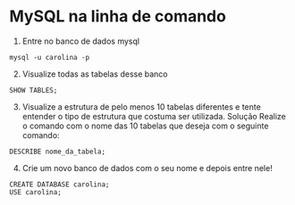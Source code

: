 # MySQL na linha de comando

1. Entre no banco de dados mysql
```
mysql -u carolina -p
```

2. Visualize todas as tabelas desse banco
```
SHOW TABLES;
```

3. Visualize a estrutura de pelo menos 10 tabelas diferentes e tente entender o tipo de estrutura que costuma ser utilizada. Solução Realize o comando com o nome das 10 tabelas que deseja com o seguinte comando:
```
DESCRIBE nome_da_tabela;
```

4. Crie um novo banco de dados com o seu nome e depois entre nele!
```
CREATE DATABASE carolina;
USE carolina;
```
